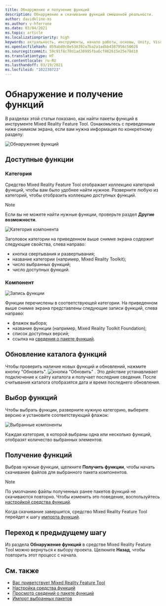 ```yaml
---
title: Обнаружение и получение функций
description: Обнаружение и скачивание функций смешанной реальности.
author: davidkline-ms
ms.author: v-hferrone
ms.date: 03/04/2021
ms.topic: article
ms.localizationpriority: high
keywords: актуальность, инструменты, начало работы, основы, Unity, Visual Studio, набор средств, гарнитура смешанной реальности, гарнитура Windows Mixed Reality, гарнитура виртуальной реальности, установка, Windows, HoloLens, эмулятор, Unreal, OpenXR
ms.openlocfilehash: 859abd0c8e538392a7ba2a1adbb4387956c50028
ms.sourcegitcommit: 59c91f8c70d1ad30995fba6cf862615e25e78d10
ms.translationtype: HT
ms.contentlocale: ru-RU
ms.lasthandoff: 03/19/2021
ms.locfileid: "102230723"
---
```

# <a name="discovering-and-acquiring-features"></a>Обнаружение и получение функций

В разделах этой статьи показано, как найти пакеты функций в инструменте Mixed Reality Feature Tool. Ознакомьтесь с приведенным ниже снимком экрана, если вам нужна информация по конкретному разделу:

![Обнаружение функций](images/FeatureToolDiscovery.png)

## <a name="available-features"></a>Доступные функции

### <a name="category"></a>Категория

Средство Mixed Reality Feature Tool отображает коллекцию категорий функций, чтобы вам было удобнее найти нужное. Разверните любую из категорий, чтобы отобразить коллекцию доступных функций.

> [!NOTE]
> Если вы не можете найти нужные функции, проверьте раздел **Другие возможности**.

![Категория компонента](images/FeatureCategory.png)

Заголовок категории на приведенном выше снимке экрана содержит следующие свойства, слева направо:

- кнопка свертывания и развертывания;
- название категории (например, Mixed Reality Toolkit);
- число выбранных функций;
- число доступных функций.

### <a name="feature"></a>Компонент

![Запись функции](images/FeatureEntry.png)

Функции перечислены в соответствующей категории. На приведенном выше снимке экрана представлены следующие записи функций, слева направо:

- флажок выбора;
- название функции (например, Mixed Reality Toolkit Foundation);
- список доступных версий;
- ссылка на [сведения о пакете функций](viewing-package-details.md).

## <a name="refresh-the-feature-catalog"></a>Обновление каталога функций

Чтобы проверить наличие новых функций и обновлений, нажмите кнопку "Обновить". ![кнопка "Обновить"](images/RefreshButton.png) . Это действие устанавливает подключение к сайту каталога и получает последние сведения. После считывания каталога отобразятся дата и время последнего обновления.

## <a name="select-features"></a>Выбор функций

Чтобы выбрать функции, разверните нужную категорию, выберите версию и установите соответствующий флажок:

![Выбранные компоненты](images/SelectedFeatures.png)

Каждая категория, в которой выбраны одна или несколько функций, отобразят количество выбранных элементов.

## <a name="acquiring-features"></a>Получение функций

Выбрав нужные функции, щелкните **Получить функции**, чтобы начать скачивание файлов для выбранного пакета компонентов.

> [!NOTE]
> По умолчанию файлы полученных ранее пакетов функций не скачиваются повторно. Чтобы изменить это поведение, воспользуйтесь [настройкой средства функций](configuring-feature-tool.md).

Когда скачивание завершится, средство Mixed Reality Feature Tool перейдет к шагу [импорта функций](importing-features.md).

## <a name="going-back-to-the-previous-step"></a>Переход к предыдущему шагу

Из раздела **Обнаружение функций** в средстве Mixed Reality Feature Tool можно вернуться к выбору проекта. Щелкните **Назад**, чтобы повторить этот процесс с начала.

## <a name="see-also"></a>См. также

- [Вас приветствует Mixed Reality Feature Tool](welcome-to-mr-feature-tool.md)
- [Настройка средства функций](configuring-feature-tool.md)
- [Просмотр сведений о пакете функций](viewing-package-details.md)
- [Импорт выбранных пакетов](importing-features.md)
